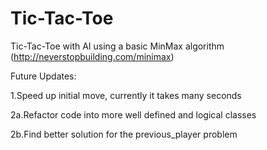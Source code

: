 # Tic-Tac-Toe

Tic-Tac-Toe with AI using a basic MinMax algorithm (http://neverstopbuilding.com/minimax)

Future Updates: 

1.Speed up initial move, currently it takes many seconds

2a.Refactor code into more well defined and logical classes

2b.Find better solution for the previous_player problem
